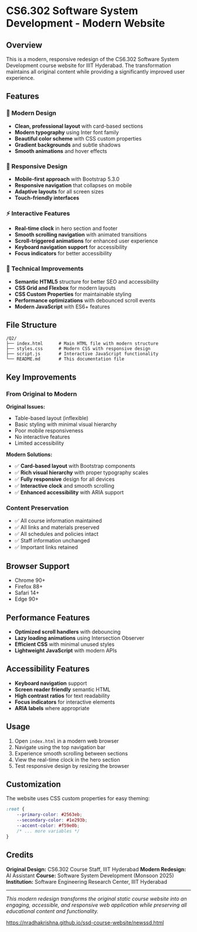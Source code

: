 # CS6.302 Software System Development - Modern Website

## Overview
This is a modern, responsive redesign of the CS6.302 Software System Development course website for IIIT Hyderabad. The transformation maintains all original content while providing a significantly improved user experience.

## Features

### 🎨 Modern Design
- **Clean, professional layout** with card-based sections
- **Modern typography** using Inter font family
- **Beautiful color scheme** with CSS custom properties
- **Gradient backgrounds** and subtle shadows
- **Smooth animations** and hover effects

### 📱 Responsive Design
- **Mobile-first approach** with Bootstrap 5.3.0
- **Responsive navigation** that collapses on mobile
- **Adaptive layouts** for all screen sizes
- **Touch-friendly interfaces**

### ⚡ Interactive Features
- **Real-time clock** in hero section and footer
- **Smooth scrolling navigation** with animated transitions
- **Scroll-triggered animations** for enhanced user experience
- **Keyboard navigation support** for accessibility
- **Focus indicators** for better accessibility

### 🔧 Technical Improvements
- **Semantic HTML5** structure for better SEO and accessibility
- **CSS Grid and Flexbox** for modern layouts
- **CSS Custom Properties** for maintainable styling
- **Performance optimizations** with debounced scroll events
- **Modern JavaScript** with ES6+ features

## File Structure

```
/Q2/
├── index.html      # Main HTML file with modern structure
├── styles.css      # Modern CSS with responsive design
├── script.js       # Interactive JavaScript functionality
└── README.md       # This documentation file
```

## Key Improvements

### From Original to Modern

**Original Issues:**
- Table-based layout (inflexible)
- Basic styling with minimal visual hierarchy
- Poor mobile responsiveness
- No interactive features
- Limited accessibility

**Modern Solutions:**
- ✅ **Card-based layout** with Bootstrap components
- ✅ **Rich visual hierarchy** with proper typography scales
- ✅ **Fully responsive** design for all devices
- ✅ **Interactive clock** and smooth scrolling
- ✅ **Enhanced accessibility** with ARIA support

### Content Preservation
- ✅ All course information maintained
- ✅ All links and materials preserved
- ✅ All schedules and policies intact
- ✅ Staff information unchanged
- ✅ Important links retained

## Browser Support
- Chrome 90+
- Firefox 88+
- Safari 14+
- Edge 90+

## Performance Features
- **Optimized scroll handlers** with debouncing
- **Lazy loading animations** using Intersection Observer
- **Efficient CSS** with minimal unused styles
- **Lightweight JavaScript** with modern APIs

## Accessibility Features
- **Keyboard navigation** support
- **Screen reader friendly** semantic HTML
- **High contrast ratios** for text readability
- **Focus indicators** for interactive elements
- **ARIA labels** where appropriate

## Usage

1. Open `index.html` in a modern web browser
2. Navigate using the top navigation bar
3. Experience smooth scrolling between sections
4. View the real-time clock in the hero section
5. Test responsive design by resizing the browser

## Customization

The website uses CSS custom properties for easy theming:

```css
:root {
    --primary-color: #2563eb;
    --secondary-color: #1e293b;
    --accent-color: #f59e0b;
    /* ... more variables */
}
```

## Credits

**Original Design:** CS6.302 Course Staff, IIIT Hyderabad
**Modern Redesign:** AI Assistant
**Course:** Software System Development (Monsoon 2025)
**Institution:** Software Engineering Research Center, IIIT Hyderabad

---

*This modern redesign transforms the original static course website into an engaging, accessible, and responsive web application while preserving all educational content and functionality.*

https://nradhakrishna.github.io/ssd-course-website/newssd.html